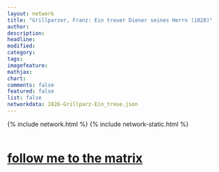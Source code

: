 ```yaml
---
layout: network
title: "Grillparzer, Franz: Ein treuer Diener seines Herrn (1828)"
author:
description:
headline:
modified:
category:
tags: 
imagefeature: 
mathjax: 
chart: 
comments: false
featured: false
list: false
networkdata: 1828-Grillparz-Ein_treue.json
---
```

{% include network.html %}
{% include network-static.html %}
<div class="row">
  <div class="small-5 small-centered columns"><a href="/matrix372"><h1>follow me to the matrix</h1></a>
</div>
</div>
